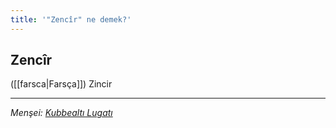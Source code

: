 ```yaml
---
title: '"Zencîr" ne demek?'
---
```


## Zencîr
([[farsca|Farsça]]) Zincir

---
*Menşei: [Kubbealtı Lugatı](https://www.lugatim.com/s/Zencîr)*